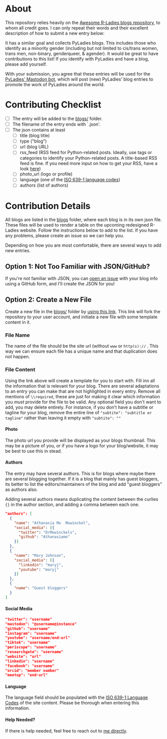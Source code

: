 # About 

This repository relies heavily on the [Awesome R-Ladies blogs repository](https://github.com/rladies/awesome-rladies-blogs), to whom all credit goes. I can only repeat their words and their excellent description of how to submit a new entry below:

It has a similar goal and collects PyLadies blogs. This includes those who identify as a minority gender (including but not limited to cis/trans women, trans men, non-binary, genderqueer, & agender). It would be great to have contributions to this list! If you identify with PyLadies and have a blog, please add yourself.

With your submission, you agree that these entries will be used for the [PyLadies' Mastodon bot](https://botsin.space/@pyladies_bot), which will post (new) PyLadies' blog entries to promote the work of PyLadies around the world. 

# Contributing Checklist

 - [ ] The entry will be added to the [blogs/](blogs/) folder.
 - [ ] The filename of the entry ends with `.json'.
 - [ ] The json contains at least 
     - [ ] title (blog title)
     - [ ] type ("blog")
     - [ ] url (blog URL)
     - [ ] rss_feed (RSS feed for Python-related posts. Ideally, use tags or categories to identify your Python-related posts. A title-based RSS feed is fine. If you need more input on how to get your RSS, have a look [here](https://zapier.com/blog/how-to-find-rss-feed-url/))
     - [ ] photo_url (logo or profile)
     - [ ] language (one of the [ISO 639-1 language codes](https://www.w3schools.com/tags/ref_language_codes.asp))
     - [ ] authors (list of authors)

# Contribution Details

All blogs are listed in the [blogs](blogs/) folder, where each blog is in its own json file. These files will be used to render a table on the upcoming redesigned R-Ladies website. Follow the instructions below to add to the list. If you have any problems, please create an issue so we can help you.

Depending on how you are most comfortable, there are several ways to add new entries. 

## Option 1: Not Too Familiar with JSON/GitHub?

If you're not familiar with JSON, you can [open an issue](https://github.com/cosimameyer/awesome-pyladies-blogs/issues/new/choose) with your blog info using a GitHub form, and I'll create the JSON for you!

## Option 2: Create a New File

Create a new file in the [blogs/](blogs/) folder by [using this link](https://github.com/cosimameyer/awesome-pyladies-blogs/new/master/?filename=blogs/your-blog-url.com.json&value=%7B%0A%20%20%22title%22%3A%20%22Your%20title%22%2C%20%2F%2Frequired%0A%20%20%22subtitle%22%3A%20%22subtitle%20or%20tagline%22%2C%20%2F%2Foptional%0A%20%20%22type%22%3A%20%22blog%22%2C%20%2F%2Frequired%0A%20%20%22url%22%3A%20%22https%3A%2F%2Fyour_blog.com%22%2C%20%2F%2Frequired%0A%20%20%22rss_feed%22%3A%20%22https%3A%2F%2Fyour_blog.com/r-post/index.xml%22%2C%20%2F%2Frequired%0A%20%20%22photo_url%22%3A%20%22https%3A%2F%2Fyour_blog.com%2Fyour_photo.png%22%2C%20%2F%2Frequired%0A%20%20%22description%22%3A%20%22Short%20description%20of%20what%20you%20blog%20about%22%2C%0A%20%20%22language%22%3A%20%22en%20%28required%29%22%2C%20%2F%2Frequired%0A%20%20%22authors%22%3A%20%5B%20%2F%2Frequired%0A%20%20%20%20%7B%0A%20%20%20%20%20%20%22name%22%3A%20%22Your%20Name%22%2C%20%2F%2Frequired%0A%20%20%20%20%20%20%22social_media%22%3A%20%5B%7B%0A%20%20%20%20%20%20%20%20%20%22twitter%22%3A%20%22username%22%2C%0A%20%20%20%20%20%20%20%20%20%22mastodon%22%3A%20%22@username@instancee%22%2C%0A%20%20%20%20%20%20%20%20%20%22github%22%3A%20%22username%22%2C%0A%20%20%20%20%20%20%20%20%20%22instagram%22%3A%20%22username%22%2C%0A%20%20%20%20%20%20%20%20%20%22youtube%22%3A%20%22username%2Fend-url%22%2C%0A%20%20%20%20%20%20%20%20%20%22tiktok%22%3A%20%22username%22%2C%0A%20%20%20%20%20%20%20%20%20%22periscope%22%3A%20%22username%22%2C%0A%20%20%20%20%20%20%20%20%20%22researchgate%22%3A%20%22username%22%2C%0A%20%20%20%20%20%20%20%20%20%22website%22%3A%20%22url%22%2C%0A%20%20%20%20%20%20%20%20%20%22linkedin%22%3A%20%22username%22%2C%0A%20%20%20%20%20%20%20%20%20%22facebook%22%3A%20%22username%22%2C%0A%20%20%20%20%20%20%20%20%20%22orcid%22%3A%20%22member%20number%22%2C%0A%20%20%20%20%20%20%20%20%20%22meetup%22%3A%20%22end-url%22%0A%20%20%20%20%20%20%7D%5D%0A%20%20%20%20%7D%0A%20%20%5D%0A%7D).
This link will fork the repository to your user account, and initiate a new file with some template content in it.

### File Name

The name of the file should be the site url (without `www` or `http(s)://` . This way we can ensure each file has a unique name and that duplication does not happen.

### File Content

Using the link above will create a template for you to start with.
Fill inn all the information that is relevant for your blog.
There are several adaptations to an entry you can make that are not highlighted in every entry.
Remove all mentions of `\\required`, these are just for making it clear which information you _must_ provide for the file to be valid.
Any optional field you don't want to add, you may delete entirely.
For instance, if you don't have a subtitle or tagline for your blog, remove the entire line of `"subtite": "subtitle or tagline"` rather than leaving it empty with `"subtite": ""`

#### Photo

The photo url you provide will be displayed as your blogs thumbnail. 
This may be a picture of you, or if you have a logo for your blog/website, it may be best to use this in stead.

#### Authors

The entry may have several authors. This is for blogs where maybe there are several blogging together. If it is a blog that mainly has guest bloggers, its better to list the editors/maintainers of the blog and add "guest bloggers" as authors also.

Adding several authors means duplicating the content between the curlies `{}` in the author section, and adding a comma between each one.

```json
"authors": [
  {
    "name": "Athanasia Mo  Mowinckel",
    "social_media": [{
      "twitter": "DrMowinckels",
      "github": "Athanasiamo"
    }]
  },
  {
    "name": "Mary Johnson",
    "social_media": [{
      "linkedin": "maryj",
      "youtube": "maryj"
    }]
  },
  {
    "name": "Guest bloggers"
  }
]
```

#### Social Media

```json
"twitter": "username"
"mastodon": "@username@instance"
"github": "username"
"instagram": "username"
"youtube": "username/end-url"
"tiktok": "username"
"periscope": "username"
"researchgate": "username"
"website": "url"
"linkedin": "username"
"facebook": "username"
"orcid": "member number"
"meetup": "end-url"
```

#### Language
The language field should be populated with the [ISO 639-1 Language Codes](https://www.w3schools.com/tags/ref_language_codes.asp) of the site content.
Please be thorough when entering this information.

#### Help Needed?

If there is help needed, feel free to reach out to [me directly](mailto:contact@cosimameyer.com).
